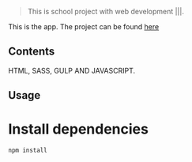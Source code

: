 > This is school project with web development |||.

This is the  app. The project can be found [here](http://studenter.miun.se/~momo1600/writeable/DT173G/api/public/viewer/) 
##  Contents

HTML, SASS, GULP AND JAVASCRIPT.

## Usage

# Install dependencies

```
npm install
```

